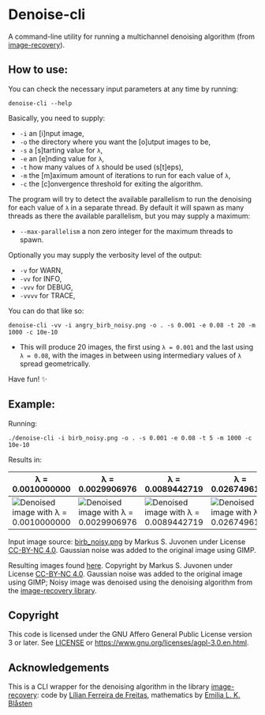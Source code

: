 # Denoise-cli

A command-line utility for running a multichannel denoising algorithm (from [image-recovery](https://docs.rs/image-recovery/latest/image_recovery/)).

## How to use:

You can check the necessary input parameters at any time by running:

`denoise-cli --help`

Basically, you need to supply:
- `-i` an [i]nput image,
- `-o` the directory where you want the [o]utput images to be,
- `-s` a [s]tarting value for `λ`,
- `-e` an [e]nding value for `λ`,
- `-t` how many values of `λ` should be used (s[t]eps),
- `-m` the [m]aximum amount of iterations to run for each value of `λ`,
- `-c` the [c]onvergence threshold for exiting the algorithm.

The program will try to detect the available parallelism to run the denoising for each value of `λ` in a separate thread. By default it will spawn as many threads as there the available parallelism, but you may supply a maximum:
- `--max-parallelism` a non zero integer for the maximum threads to spawn.

Optionally you may supply the verbosity level of the output:
- `-v` for WARN,
- `-vv` for INFO,
- `-vvv` for DEBUG,
- `-vvvv` for TRACE,

You can do that like so:

`denoise-cli -vv -i angry_birb_noisy.png -o . -s 0.001 -e 0.08 -t 20 -m 1000 -c 10e-10`

- This will produce 20 images, the first using `λ = 0.001` and the last using `λ = 0.08`, with the images in between using intermediary values of `λ` spread geometrically.

Have fun! :sparkles:

## Example:

Running:

`./denoise-cli -i birb_noisy.png -o . -s 0.001 -e 0.08 -t 5 -m 1000 -c 10e-10`

Results in:

|λ = 0.0010000000|λ = 0.0029906976|λ = 0.0089442719|λ = 0.0267496122|λ = 0.0800000000|
|---|---|---|---|---|
|![Denoised image with λ = 0.0010000000](https://imgur.com/BO0iGTk.png)|![Denoised image with λ = 0.0029906976](https://imgur.com/OS0yUbv.png)|![Denoised image with λ = 0.0089442719](https://imgur.com/3ByU8xj.png)|![Denoised image with λ = 0.0267496122](https://imgur.com/KN2lyRT.png)|![Denoised image with λ = 0.0800000000](https://imgur.com/EDoFNud.png)|

Input image source: [birb_noisy.png](https://imgur.com/amvPNoJ) by Markus S. Juvonen under License [CC-BY-NC 4.0](https://creativecommons.org/licenses/by-nc/4.0/). Gaussian noise was added to the original image using GIMP.

Resulting images found [here](https://imgur.com/a/PISh6XQ). Copyright by Markus S. Juvonen under License [CC-BY-NC 4.0](https://creativecommons.org/licenses/by-nc/4.0/). Gaussian noise was added to the original image using GIMP; Noisy image was denoised using the denoising algorithm from the [image-recovery library](https://docs.rs/image-recovery/0.1.0/image_recovery/).

## Copyright

This code is licensed under the GNU Affero General Public License version 3 or later. See [LICENSE](LICENSE) or https://www.gnu.org/licenses/agpl-3.0.en.html.

## Acknowledgements

This is a CLI wrapper for the denoising algorithm in the library [image-recovery](https://github.com/lily-mosquitoes/image-recovery): code by [Lílian Ferreira de Freitas](https://github.com/lily-mosquitoes),
mathematics by [Emilia L. K. Blåsten](https://orcid.org/0000-0001-6675-6108)
